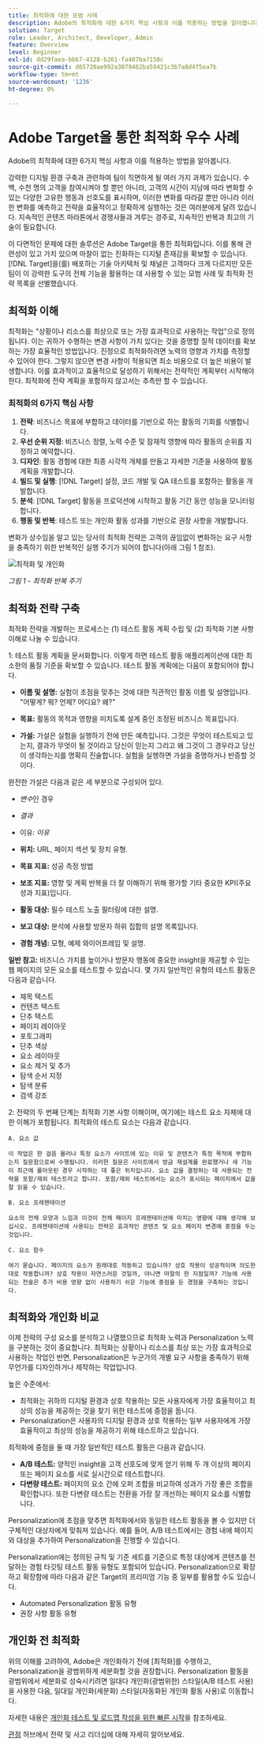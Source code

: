 ```yaml
---
title: 최적화에 대한 모범 사례
description: Adobe의 최적화에 대한 6가지 핵심 사항과 이를 적용하는 방법을 알아봅니다.
solution: Target
role: Leader, Architect, Developer, Admin
feature: Overview
level: Beginner
exl-id: dd29faea-bb67-4128-b261-fa407ba7158c
source-git-commit: d65720ae992a3079462ba59421c3b7a8d4f5ea7b
workflow-type: tm+mt
source-wordcount: '1236'
ht-degree: 0%

---
```


# Adobe Target을 통한 최적화 우수 사례

Adobe의 최적화에 대한 6가지 핵심 사항과 이를 적용하는 방법을 알아봅니다.

강력한 디지털 환경 구축과 관련하여 팀이 직면하게 될 여러 가지 과제가 있습니다. 수백, 수천 명의 고객을 참여시켜야 할 뿐만 아니라, 고객의 시간이 지남에 따라 변화할 수 있는 다양한 고유한 행동과 선호도를 표시하며, 이러한 변화를 따라갈 뿐만 아니라 이러한 변화를 예측하고 전략을 효율적이고 정확하게 실행하는 것은 여러분에게 달려 있습니다. 지속적인 콘텐츠 마라톤에서 경쟁사들과 겨루는 경주로, 지속적인 반복과 최고의 기술이 필요합니다.

이 다면적인 문제에 대한 솔루션은 Adobe Target을 통한 최적화입니다. 이를 통해 관련성이 있고 가치 있으며 마찰이 없는 진화하는 디지털 존재감을 확보할 수 있습니다. [!DNL Target]을(를) 배포하는 기술 아키텍처 및 채널은 고객마다 크게 다르지만 모든 팀이 이 강력한 도구의 전체 기능을 활용하는 데 사용할 수 있는 모범 사례 및 최적화 전략 목록을 선별했습니다.

## 최적화 이해

최적화는 &quot;상황이나 리소스를 최상으로 또는 가장 효과적으로 사용하는 작업&quot;으로 정의됩니다. 이는 귀하가 수행하는 변경 사항이 가치 있다는 것을 증명할 질적 데이터를 확보하는 가장 효율적인 방법입니다. 진정으로 최적화하려면 노력의 영향과 가치를 측정할 수 있어야 한다. 그렇지 않으면 변경 사항이 적용되면 최소 비용으로 더 높은 비용이 발생합니다. 이를 효과적이고 효율적으로 달성하기 위해서는 전략적인 계획부터 시작해야 한다. 최적화에 전략 계획을 포함하지 않고서는 추측만 할 수 있습니다.

### 최적화의 6가지 핵심 사항

1. **전략**: 비즈니스 목표에 부합하고 데이터를 기반으로 하는 활동의 기회를 식별합니다.
1. **우선 순위 지정**: 비즈니스 정렬, 노력 수준 및 잠재적 영향에 따라 활동의 순위를 지정하고 예약합니다.
1. **디자인**: 활동 경험에 대한 최종 시각적 개체를 만들고 자세한 기준을 사용하여 활동 계획을 개발합니다.
1. **빌드 및 실행**: [!DNL Target] 설정, 코드 개발 및 QA 테스트를 포함하는 활동을 개발합니다.
1. **분석**: [!DNL Target] 활동을 프로덕션에 시작하고 활동 기간 동안 성능을 모니터링합니다.
1. **행동 및 반복**: 테스트 또는 개인화 활동 성과를 기반으로 권장 사항을 개발합니다.

변화가 상수임을 알고 있는 당사의 최적화 전략은 고객의 끊임없이 변화하는 요구 사항을 충족하기 위한 반복적인 실행 주기가 되어야 합니다(아래 그림 1 참조).

![최적화 및 개인화](assets/optimize-and-personalize.png)

_그림 1 - 최적화 반복 주기_

## 최적화 전략 구축

최적화 전략을 개발하는 프로세스는 (1) 테스트 활동 계획 수립 및 (2) 최적화 기본 사항 이해로 나눌 수 있습니다.

1: 테스트 활동 계획을 문서화합니다. 이렇게 하면 테스트 활동 애플리케이션에 대한 최소한의 품질 기준을 확보할 수 있습니다. 테스트 활동 계획에는 다음이 포함되어야 합니다.

* **이름 및 설명:** 실험이 초점을 맞추는 것에 대한 직관적인 활동 이름 및 설명입니다. &quot;어떻게? 뭐? 언제? 어디요? 왜?&quot;

* **목표:** 활동의 목적과 영향을 미치도록 설계 중인 조정된 비즈니스 목표입니다.

* **가설:** 가설은 실험을 실행하기 전에 만든 예측입니다. 그것은 무엇이 테스트되고 있는지, 결과가 무엇이 될 것이라고 당신이 믿는지 그리고 왜 그것이 그 경우라고 당신이 생각하는지를 명확히 진술합니다. 실험을 실행하면 가설을 증명하거나 반증할 것이다.

완전한 가설은 다음과 같은 세 부분으로 구성되어 있다.

* _변수_&#x200B;인 경우
* _결과_
* 이유: _이유_

* **위치:** URL, 페이지 섹션 및 장치 유형.
* **목표 지표:** 성공 측정 방법
* **보조 지표:** 영향 및 계획 반복을 더 잘 이해하기 위해 평가할 기타 중요한 KPI(주요 성과 지표)입니다.
* **활동 대상:** 필수 테스트 노출 필터링에 대한 설명.
* **보고 대상:** 분석에 사용할 방문자 하위 집합의 설명 목록입니다.
* **경험 개념:** 모형, 예제 와이어프레임 및 설명.

**일반 참고:** 비즈니스 가치를 높이거나 방문자 행동에 중요한 insight을 제공할 수 있는 웹 페이지의 모든 요소를 테스트할 수 있습니다. 몇 가지 일반적인 유형의 테스트 활동은 다음과 같습니다.

* 제목 텍스트
* 컨텐츠 텍스트
* 단추 텍스트
* 페이지 레이아웃
* 포토그래피
* 단추 색상
* 요소 레이아웃
* 요소 제거 및 추가
* 탐색 순서 지정
* 탐색 분류
* 검색 강조

2: 전략의 두 번째 단계는 최적화 기본 사항 이해이며, 여기에는 테스트 요소 자체에 대한 이해가 포함됩니다. 최적화의 테스트 요소는 다음과 같습니다.

    A. 요소 값
    
    이 작업은 한 걸음 물러나 특정 요소가 사이트에 있는 이유 및 콘텐츠가 특정 목적에 부합하는지 질문함으로써 수행됩니다. 이러한 질문은 사이트에서 방금 재설계를 완료했거나 새 기능이 최근에 롤아웃된 경우 시작하는 데 좋은 위치입니다. 요소 값을 결정하는 데 사용되는 전략을 포함/제외 테스트라고 합니다. 포함/제외 테스트에서는 요소가 표시되는 페이지에서 값을 잘 읽을 수 있습니다.
    
    B. 요소 프레젠테이션
    
    요소의 전체 모양과 느낌과 이것이 전체 페이지 프레젠테이션에 미치는 영향에 대해 생각해 보십시오. 프레젠테이션에 사용되는 전략은 효과적인 콘텐츠 및 요소 페이지 변경에 중점을 두는 것입니다.
    
    C. 요소 함수
    
    여기 묻습니다. 페이지의 요소가 원래대로 작동하고 있습니까? 상호 작용이 성공적이며 의도한 대로 작동합니까? 상호 작용이 자연스러운 것일까, 아니면 마찰의 한 지점일까? 기능에 사용되는 전술은 추가 비용 영향 없이 사용하기 쉬운 기능에 중점을 둔 경험을 구축하는 것입니다.

## 최적화와 개인화 비교

이제 전략의 구성 요소를 분석하고 나열했으므로 최적화 노력과 Personalization 노력을 구분하는 것이 중요합니다. 최적화는 상황이나 리소스를 최상 또는 가장 효과적으로 사용하는 작업인 반면, Personalization은 누군가의 개별 요구 사항을 충족하기 위해 무언가를 디자인하거나 제작하는 작업입니다.

높은 수준에서:

* 최적화는 귀하의 디지털 환경과 상호 작용하는 모든 사용자에게 가장 효율적이고 최상의 성능을 제공하는 것을 찾기 위한 테스트에 중점을 둡니다.
* Personalization은 사용자의 디지털 환경과 상호 작용하는 일부 사용자에게 가장 효율적이고 최상의 성능을 제공하기 위해 테스트하고 있습니다.

최적화에 중점을 둘 때 가장 일반적인 테스트 활동은 다음과 같습니다.

* **A/B 테스트:** 양적인 insight을 고객 선호도에 맞게 얻기 위해 두 개 이상의 페이지 또는 페이지 요소를 서로 실시간으로 테스트합니다.
* **다변량 테스트:** 페이지의 요소 간에 오퍼 조합을 비교하여 성과가 가장 좋은 조합을 확인합니다. 또한 다변량 테스트는 전환을 가장 잘 개선하는 페이지 요소를 식별합니다.

Personalization에 초점을 맞추면 최적화에서와 동일한 테스트 활동을 볼 수 있지만 더 구체적인 대상자에게 맞춰져 있습니다. 예를 들어, A/B 테스트에서는 경험 내에 페이지와 대상을 추가하여 Personalization을 진행할 수 있습니다.

Personalization에는 정의된 규칙 및 기준 세트를 기준으로 특정 대상에게 콘텐츠를 전달하는 경험 타깃팅 테스트 활동 유형도 포함되어 있습니다. Personalization으로 확장하고 확장함에 따라 다음과 같은 Target의 프리미엄 기능 중 일부를 활용할 수도 있습니다.

* Automated Personalization 활동 유형
* 권장 사항 활동 유형

## 개인화 전 최적화

위의 이해를 고려하여, Adobe은 개인화하기 전에 [최적화]를 수행하고, Personalization을 광범위하게 세분화할 것을 권장합니다. Personalization 활동을 광범위에서 세분화로 성숙시키려면 일대다 개인화(광범위한) 스타일(A/B 테스트 사용)을 사용한 다음, 일대일 개인화(세분화) 스타일(자동화된 개인화 활동 사용)로 이동합니다.

자세한 내용은 [개인화 테스트 및 로드맵 작성을 위한 빠른 시작](https://experienceleague.adobe.com/en/perspectives/quickstart-for-personalization-testing-and-roadmap-creation)을 참조하세요.

[관점](https://experienceleague.adobe.com/en/perspectives) 허브에서 전략 및 사고 리더십에 대해 자세히 알아보세요.
